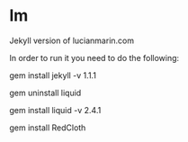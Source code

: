 lm
==

Jekyll version of lucianmarin.com

In order to run it you need to do the following:

gem install jekyll -v 1.1.1

gem uninstall liquid

gem install liquid -v 2.4.1

gem install RedCloth